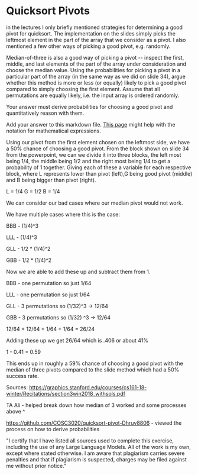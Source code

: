 # Quicksort Pivots

in the lectures I only briefly mentioned strategies for determining a good pivot
for quicksort. The implementation on the slides simply picks the leftmost
element in the part of the array that we consider as a pivot. I also mentioned a
few other ways of picking a good pivot, e.g. randomly.

Median-of-three is also a good way of picking a pivot -- inspect the first,
middle, and last elements of the part of the array under consideration and
choose the median value. Using the probabilities for picking a pivot in a
particular part of the array (in the same way as we did on slide 34), argue
whether this method is more or less (or equally) likely to pick a good pivot
compared to simply choosing the first element. Assume that all permutations are
equally likely, i.e. the input array is ordered randomly.

Your answer must derive probabilities for choosing a good pivot and
quantitatively reason with them.

Add your answer to this markdown file. [This
page](https://docs.github.com/en/get-started/writing-on-github/working-with-advanced-formatting/writing-mathematical-expressions)
might help with the notation for mathematical expressions.


Using our pivot from the first element chosen on the leftmost side, we have a 50% chance of choosing a good pivot. From the block shown on slide 34 from the powerpoint, we can we divide it into three blocks, the left most being 1/4, the middle being 1/2 and the right most being 1/4 to get a probability of 1 together. Giving each of these a variable for each respective block, where L represents lower than pivot (left),G being good pivot (middle) and B being bigger than pivot (right). 

L = 1/4
G = 1/2
B = 1/4

We can consider our bad cases where our median pivot would not work. 

We have multiple cases where this is the case:

BBB - (1/4)^3

LLL - (1/4)^3

GLL - 1/2 * (1/4)^2 

GBB - 1/2 * (1/4)^2 

Now we are able to add these up and subtract them from 1.

BBB - one permutation so just 1/64 

LLL - one permutation so just 1/64 

GLL - 3 permutations so  (1/32)^3 -> 12/64

GBB - 3 permutations so (1/32) ^3 -> 12/64 

12/64 + 12/64 + 1/64 + 1/64 = 26/24

Adding these up we get 26/64 which is .406 or about 41%

1 - 0.41 = 0.59

This ends up in roughly a 59% chance of choosing a good pivot with the median of three pivots compared to the slide method which had a 50% success rate. 




Sources: 
https://graphics.stanford.edu/courses/cs161-18-winter/Recitations/section3win2018_withsols.pdf  

TA Ali - helped break down how median of 3 worked and some processes above ^


https://github.com/COSC3020/quicksort-pivot-Dhruv8806 -  viewed the process on how to derive probabilities 


"I certify that I have listed all sources used to complete this exercise, including the use of any Large Language Models. All of the work is my own, except where stated otherwise. I am aware that plagiarism carries severe penalties and that if plagiarism is suspected, charges may be filed against me without prior notice."
